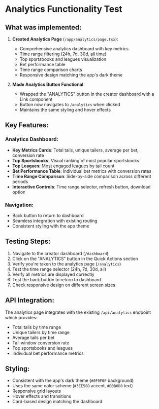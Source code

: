 # Analytics Functionality Test

## What was implemented:

1. **Created Analytics Page** (`/app/analytics/page.tsx`):
   - Comprehensive analytics dashboard with key metrics
   - Time range filtering (24h, 7d, 30d, all time)
   - Top sportsbooks and leagues visualization
   - Bet performance table
   - Time range comparison charts
   - Responsive design matching the app's dark theme

2. **Made Analytics Button Functional**:
   - Wrapped the "ANALYTICS" button in the creator dashboard with a Link component
   - Button now navigates to `/analytics` when clicked
   - Maintains the same styling and hover effects

## Key Features:

### Analytics Dashboard:
- **Key Metrics Cards**: Total tails, unique tailers, average per bet, conversion rate
- **Top Sportsbooks**: Visual ranking of most popular sportsbooks
- **Top Leagues**: Most engaged leagues by tail count
- **Bet Performance Table**: Individual bet metrics with conversion rates
- **Time Range Comparison**: Side-by-side comparison across different periods
- **Interactive Controls**: Time range selector, refresh button, download option

### Navigation:
- Back button to return to dashboard
- Seamless integration with existing routing
- Consistent styling with the app theme

## Testing Steps:

1. Navigate to the creator dashboard (`/dashboard`)
2. Click on the "ANALYTICS" button in the Quick Actions section
3. Verify you're taken to the analytics page (`/analytics`)
4. Test the time range selector (24h, 7d, 30d, all)
5. Verify all metrics are displayed correctly
6. Test the back button to return to dashboard
7. Check responsive design on different screen sizes

## API Integration:

The analytics page integrates with the existing `/api/analytics` endpoint which provides:
- Total tails by time range
- Unique tailers by time range  
- Average tails per bet
- Tail window conversion rate
- Top sportsbooks and leagues
- Individual bet performance metrics

## Styling:

- Consistent with the app's dark theme (`#0F0F0F` background)
- Uses the same color scheme (`#3EE58D` accent, `#B0B0B0` text)
- Responsive grid layouts
- Hover effects and transitions
- Card-based design matching the dashboard
